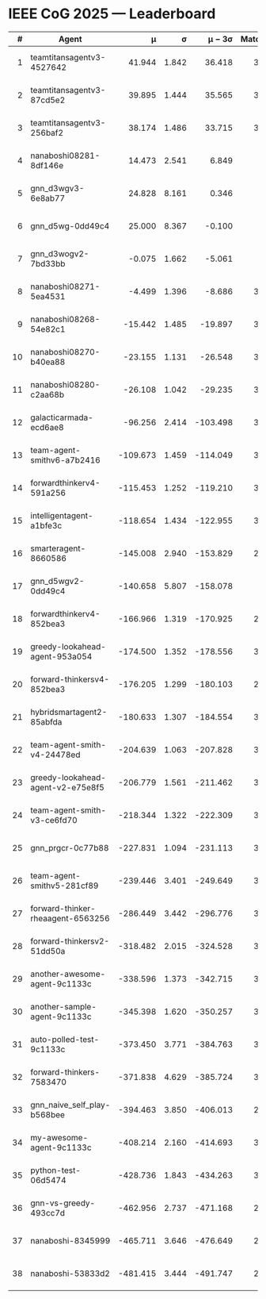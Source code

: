 # IEEE CoG 2025 — Leaderboard

| # | Agent | μ | σ | μ − 3σ | Matches | Updated |
|---:|---|---:|---:|---:|---:|---|
| 1 | teamtitansagentv3-4527642 | 41.944 | 1.842 | 36.418 | 3620 | 2025-08-29 12:56 |
| 2 | teamtitansagentv3-87cd5e2 | 39.895 | 1.444 | 35.565 | 3440 | 2025-08-29 12:56 |
| 3 | teamtitansagentv3-256baf2 | 38.174 | 1.486 | 33.715 | 3500 | 2025-08-29 12:56 |
| 4 | nanaboshi08281-8df146e | 14.473 | 2.541 | 6.849 | 126 | 2025-08-29 12:56 |
| 5 | gnn_d3wgv3-6e8ab77 | 24.828 | 8.161 | 0.346 | 118 | 2025-08-29 12:56 |
| 6 | gnn_d5wg-0dd49c4 | 25.000 | 8.367 | -0.100 | 80 | 2025-08-29 12:56 |
| 7 | gnn_d3wogv2-7bd33bb | -0.075 | 1.662 | -5.061 | 164 | 2025-08-29 12:56 |
| 8 | nanaboshi08271-5ea4531 | -4.499 | 1.396 | -8.686 | 3920 | 2025-08-29 12:56 |
| 9 | nanaboshi08268-54e82c1 | -15.442 | 1.485 | -19.897 | 3560 | 2025-08-29 12:56 |
| 10 | nanaboshi08270-b40ea88 | -23.155 | 1.131 | -26.548 | 3840 | 2025-08-29 12:56 |
| 11 | nanaboshi08280-c2aa68b | -26.108 | 1.042 | -29.235 | 3260 | 2025-08-29 12:56 |
| 12 | galacticarmada-ecd6ae8 | -96.256 | 2.414 | -103.498 | 3620 | 2025-08-29 12:56 |
| 13 | team-agent-smithv6-a7b2416 | -109.673 | 1.459 | -114.049 | 3920 | 2025-08-29 12:56 |
| 14 | forwardthinkerv4-591a256 | -115.453 | 1.252 | -119.210 | 3170 | 2025-08-29 12:56 |
| 15 | intelligentagent-a1bfe3c | -118.654 | 1.434 | -122.955 | 3358 | 2025-08-29 12:56 |
| 16 | smarteragent-8660586 | -145.008 | 2.940 | -153.829 | 2876 | 2025-08-29 12:56 |
| 17 | gnn_d5wgv2-0dd49c4 | -140.658 | 5.807 | -158.078 | 120 | 2025-08-29 12:56 |
| 18 | forwardthinkerv4-852bea3 | -166.966 | 1.319 | -170.925 | 2639 | 2025-08-29 12:56 |
| 19 | greedy-lookahead-agent-953a054 | -174.500 | 1.352 | -178.556 | 3294 | 2025-08-29 12:56 |
| 20 | forward-thinkersv4-852bea3 | -176.205 | 1.299 | -180.103 | 2824 | 2025-08-29 12:56 |
| 21 | hybridsmartagent2-85abfda | -180.633 | 1.307 | -184.554 | 3247 | 2025-08-29 12:56 |
| 22 | team-agent-smith-v4-24478ed | -204.639 | 1.063 | -207.828 | 3298 | 2025-08-29 12:56 |
| 23 | greedy-lookahead-agent-v2-e75e8f5 | -206.779 | 1.561 | -211.462 | 3386 | 2025-08-29 12:56 |
| 24 | team-agent-smith-v3-ce6fd70 | -218.344 | 1.322 | -222.309 | 3898 | 2025-08-29 12:56 |
| 25 | gnn_prgcr-0c77b88 | -227.831 | 1.094 | -231.113 | 3410 | 2025-08-29 12:56 |
| 26 | team-agent-smithv5-281cf89 | -239.446 | 3.401 | -249.649 | 3580 | 2025-08-29 12:56 |
| 27 | forward-thinker-rheaagent-6563256 | -286.449 | 3.442 | -296.776 | 3142 | 2025-08-29 12:56 |
| 28 | forward-thinkersv2-51dd50a | -318.482 | 2.015 | -324.528 | 3382 | 2025-08-29 12:56 |
| 29 | another-awesome-agent-9c1133c | -338.596 | 1.373 | -342.715 | 3240 | 2025-08-29 12:56 |
| 30 | another-sample-agent-9c1133c | -345.398 | 1.620 | -350.257 | 3620 | 2025-08-29 12:56 |
| 31 | auto-polled-test-9c1133c | -373.450 | 3.771 | -384.763 | 3720 | 2025-08-29 12:56 |
| 32 | forward-thinkers-7583470 | -371.838 | 4.629 | -385.724 | 3440 | 2025-08-29 12:56 |
| 33 | gnn_naive_self_play-b568bee | -394.463 | 3.850 | -406.013 | 2960 | 2025-08-29 12:56 |
| 34 | my-awesome-agent-9c1133c | -408.214 | 2.160 | -414.693 | 3820 | 2025-08-29 12:56 |
| 35 | python-test-06d5474 | -428.736 | 1.843 | -434.263 | 3150 | 2025-08-29 12:56 |
| 36 | gnn-vs-greedy-493cc7d | -462.956 | 2.737 | -471.168 | 2700 | 2025-08-29 12:56 |
| 37 | nanaboshi-8345999 | -465.711 | 3.646 | -476.649 | 2860 | 2025-08-29 12:56 |
| 38 | nanaboshi-53833d2 | -481.415 | 3.444 | -491.747 | 2720 | 2025-08-29 12:56 |
